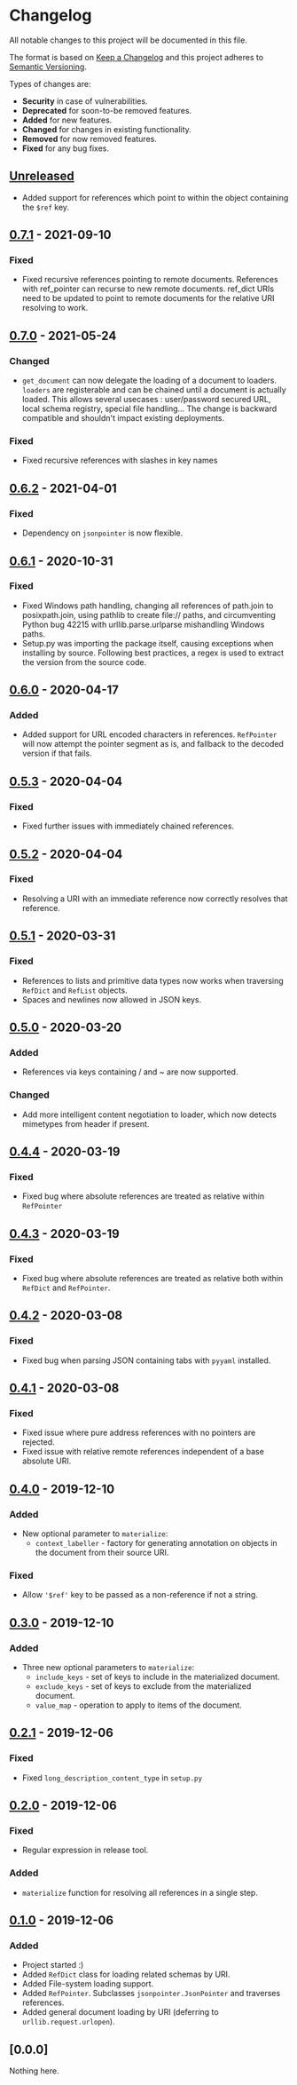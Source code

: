 # Changelog
All notable changes to this project will be documented in this file.

The format is based on [Keep a Changelog] and this project adheres to
[Semantic Versioning].

Types of changes are:
* **Security** in case of vulnerabilities.
* **Deprecated** for soon-to-be removed features.
* **Added** for new features.
* **Changed** for changes in existing functionality.
* **Removed** for now removed features.
* **Fixed** for any bug fixes.

## [Unreleased]

* Added support for references which point to within the object containing the
  `$ref` key.

## [0.7.1] - 2021-09-10

### Fixed
* Fixed recursive references pointing to remote documents.
  References with ref_pointer can recurse to new remote
  documents. ref_dict URIs need to be updated to point
  to remote documents for the relative URI resolving to
  work.

## [0.7.0] - 2021-05-24
### Changed
* `get_document` can now delegate the loading of a document to loaders.
  `loaders` are registerable and can be chained until a document is
  actually loaded. This allows several usecases : user/password secured
  URL, local schema registry, special file handling...
  The change is backward compatible and shouldn't impact existing
  deployments.
  
 ### Fixed
 * Fixed recursive references with slashes in key names

## [0.6.2] - 2021-04-01
### Fixed
* Dependency on `jsonpointer` is now flexible.

## [0.6.1] - 2020-10-31
### Fixed
* Fixed Windows path handling, changing all references of
  path.join to posixpath.join, using pathlib to create
  file:// paths, and circumventing Python bug 42215
  with urllib.parse.urlparse mishandling Windows paths.
* Setup.py was importing the package itself, causing
  exceptions when installing by source. Following best
  practices, a regex is used to extract the version from
  the source code.

## [0.6.0] - 2020-04-17
### Added
* Added support for URL encoded characters in references.
  `RefPointer` will now attempt the pointer segment as is,
  and fallback to the decoded version if that fails.

## [0.5.3] - 2020-04-04
### Fixed
* Fixed further issues with immediately chained references.

## [0.5.2] - 2020-04-04
### Fixed
* Resolving a URI with an immediate reference now correctly
  resolves that reference.

## [0.5.1] - 2020-03-31
### Fixed
* References to lists and primitive data types now works
  when traversing `RefDict` and `RefList` objects.
* Spaces and newlines now allowed in JSON keys.

## [0.5.0] - 2020-03-20
### Added
* References via keys containing / and ~ are now supported.

### Changed
* Add more intelligent content negotiation to loader, which now
  detects mimetypes from header if present.

## [0.4.4] - 2020-03-19
### Fixed
* Fixed bug where absolute references are treated as relative
  within `RefPointer`

## [0.4.3] - 2020-03-19
### Fixed
* Fixed bug where absolute references are treated as relative
  both within `RefDict` and `RefPointer`.

## [0.4.2] - 2020-03-08
### Fixed
* Fixed bug when parsing JSON containing tabs with `pyyaml`
  installed.

## [0.4.1] - 2020-03-08
### Fixed
* Fixed issue where pure address references with no pointers
  are rejected.
* Fixed issue with relative remote references independent of a
  base absolute URI.

## [0.4.0] - 2019-12-10
### Added
* New optional parameter to `materialize`:
    - `context_labeller` - factory for generating annotation on
      objects in the document from their source URI.

### Fixed
* Allow `'$ref'` key to be passed as a non-reference if not a
  string.

## [0.3.0] - 2019-12-10
### Added
* Three new optional parameters to `materialize`:
    - `include_keys` - set of keys to include in the materialized
      document.
    - `exclude_keys` - set of keys to exclude from the materialized
      document.
    - `value_map` - operation to apply to items of the document.

## [0.2.1] - 2019-12-06
### Fixed
* Fixed `long_description_content_type` in `setup.py`

## [0.2.0] - 2019-12-06
### Fixed
* Regular expression in release tool.

### Added
* `materialize` function for resolving all references in a single step.

## [0.1.0] - 2019-12-06
### Added
* Project started :)
* Added `RefDict` class for loading related schemas by URI.
* Added File-system loading support.
* Added `RefPointer`. Subclasses `jsonpointer.JsonPointer` and traverses
  references.
* Added general document loading by URI (deferring to
  `urllib.request.urlopen`).

## [0.0.0]
Nothing here.

[Unreleased]: http://github.com/jacksmith15/json-ref-dict/compare/0.7.1..HEAD
[0.7.1]: http://github.com/jacksmith15/json-ref-dict/compare/0.7.0..0.7.1
[0.7.0]: http://github.com/jacksmith15/json-ref-dict/compare/0.6.2..0.7.0
[0.6.2]: http://github.com/jacksmith15/json-ref-dict/compare/0.6.1..0.6.2
[0.6.1]: http://github.com/jacksmith15/json-ref-dict/compare/0.6.0..0.6.1
[0.6.0]: http://github.com/jacksmith15/json-ref-dict/compare/0.5.3..0.6.0
[0.5.3]: http://github.com/jacksmith15/json-ref-dict/compare/0.5.2..0.5.3
[0.5.2]: http://github.com/jacksmith15/json-ref-dict/compare/0.5.1..0.5.2
[0.5.1]: http://github.com/jacksmith15/json-ref-dict/compare/0.5.0..0.5.1
[0.5.0]: http://github.com/jacksmith15/json-ref-dict/compare/0.4.4..0.5.0
[0.4.4]: http://github.com/jacksmith15/json-ref-dict/compare/0.4.3..0.4.4
[0.4.3]: http://github.com/jacksmith15/json-ref-dict/compare/0.4.2..0.4.3
[0.4.2]: http://github.com/jacksmith15/json-ref-dict/compare/0.4.1..0.4.2
[0.4.1]: http://github.com/jacksmith15/json-ref-dict/compare/0.4.0..0.4.1
[0.4.0]: http://github.com/jacksmith15/json-ref-dict/compare/0.3.0..0.4.0
[0.3.0]: http://github.com/jacksmith15/json-ref-dict/compare/0.2.1..0.3.0
[0.2.1]: http://github.com/jacksmith15/json-ref-dict/compare/0.2.0..0.2.1
[0.2.0]: http://github.com/jacksmith15/json-ref-dict/compare/0.1.0..0.2.0
[0.1.0]: http://github.com/jacksmith15/json-ref-dict/compare/initial..0.1.0

[Keep a Changelog]: http://keepachangelog.com/en/1.0.0/
[Semantic Versioning]: http://semver.org/spec/v2.0.0.html
